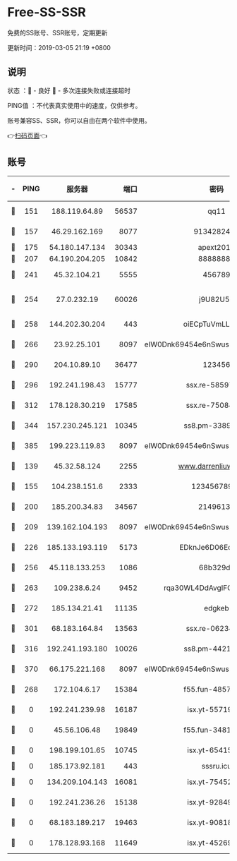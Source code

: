 # Free-SS-SSR

免费的SS账号、SSR账号，定期更新

更新时间：2019-03-05 21:19 +0800

## 说明

状态     ：🙂 - 良好 🙁 - 多次连接失败或连接超时

PING值   ：不代表真实使用中的速度，仅供参考。

账号兼容SS、SSR，你可以自由在两个软件中使用。

👉[扫码页面](https://liesauer.github.io/free-ss-ssr.github.io/)👈

## 账号

|-|PING|服务器|端口|密码|加密方式|区域|
|:----:|:----:|:-----:|-----:|:----:|:----:|:----:|
|🙂|151|188.119.64.89|56537|qq11|aes-256-cfb|RU|
|🙂|157|46.29.162.169|8077|9134282479|aes-256-cfb|RU|
|🙂|175|54.180.147.134|30343|apext2019|chacha20|KR|
|🙂|207|64.190.204.205|10842|88888888|rc4-md5|US|
|🙂|241|45.32.104.21|5555|456789|aes-256-cfb|SG|
|🙂|254|27.0.232.19|60026|j9U82U53|xchacha20-ietf-poly1305|HK|
|🙂|258|144.202.30.204|443|oiECpTuVmLLxk4Ts|aes-256-cfb|US|
|🙂|266|23.92.25.101|8097|eIW0Dnk69454e6nSwuspv9DmS201tQ0D|aes-256-cfb|US|
|🙂|290|204.10.89.10|36477|123456|aes-256-cfb|US|
|🙂|296|192.241.198.43|15777|ssx.re-58597661|aes-256-cfb|US|
|🙂|312|178.128.30.219|17585|ssx.re-75084911|aes-256-cfb|SG|
|🙂|344|157.230.245.121|10345|ss8.pm-33892732|aes-256-cfb|SG|
|🙂|385|199.223.119.83|8097|eIW0Dnk69454e6nSwuspv9DmS201tQ0D|aes-256-cfb|US|
|🙂|139|45.32.58.124|2255|www.darrenliuwei.com|aes-256-cfb|JP|
|🙂|155|104.238.151.6|2333|12345678900|aes-256-cfb|JP|
|🙂|200|185.200.34.83|34567|21496138|aes-256-cfb|US|
|🙂|209|139.162.104.193|8097|eIW0Dnk69454e6nSwuspv9DmS201tQ0D|aes-256-cfb|JP|
|🙂|226|185.133.193.119|5173|EDknJe6D06EoWDaw|aes-256-cfb|US|
|🙂|256|45.118.133.253|1086|68b329da|aes-256-cfb|SG|
|🙂|263|109.238.6.24|9452|rqa30WL4DdAvgIFG6Fs3znzTa|aes-256-cfb|FR|
|🙂|272|185.134.21.41|11135|edgkeb|aes-256-cfb|GB|
|🙂|301|68.183.164.84|13563|ssx.re-06234172|aes-256-cfb|US|
|🙂|316|192.241.193.180|10026|ss8.pm-44218245|aes-256-cfb|US|
|🙂|370|66.175.221.168|8097|eIW0Dnk69454e6nSwuspv9DmS201tQ0D|aes-256-cfb|US|
|🙁|268|172.104.6.17|15384|f55.fun-48571850|aes-256-cfb|US|
|🙁|0|192.241.239.98|16187|isx.yt-55719199|aes-256-cfb|US|
|🙁|0|45.56.106.48|19849|f55.fun-34811543|aes-256-cfb|US|
|🙁|0|198.199.101.65|10745|isx.yt-65415460|aes-256-cfb|US|
|🙁|0|185.173.92.181|443|sssru.icu|rc4-md5|RU|
|🙁|0|134.209.104.143|16081|isx.yt-75452571|aes-256-cfb|SG|
|🙁|0|192.241.236.26|15138|isx.yt-92849961|aes-256-cfb|US|
|🙁|0|68.183.189.217|19463|isx.yt-90818322|aes-256-cfb|SG|
|🙁|0|178.128.93.168|11649|isx.yt-45269107|aes-256-cfb|SG|
